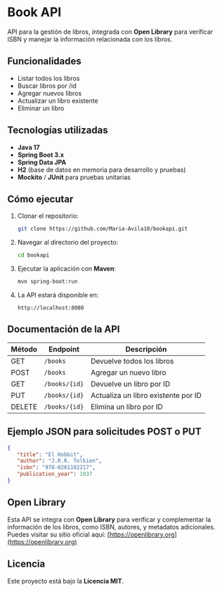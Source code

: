 # Book API

API para la gestión de libros, integrada con **Open Library** para verificar ISBN y manejar la información relacionada con los libros.

## Funcionalidades
- Listar todos los libros
- Buscar libros por /id
- Agregar nuevos libros
- Actualizar un libro existente
- Eliminar un libro


## Tecnologías utilizadas
- **Java 17**
- **Spring Boot 3.x**
- **Spring Data JPA**
- **H2** (base de datos en memoria para desarrollo y pruebas)
- **Mockito** / **JUnit** para pruebas unitarias

## Cómo ejecutar
1. Clonar el repositorio:
   ```bash
   git clone https://github.com/Maria-Avila10/bookapi.git
   ```
2. Navegar al directorio del proyecto:
   ```bash
   cd bookapi
   ```
3. Ejecutar la aplicación con **Maven**:
   ```bash
   mvn spring-boot:run
   ```
4. La API estará disponible en:
   ```
   http://localhost:8080
   ```

## Documentación de la API
| Método | Endpoint       | Descripción                         |
|--------|----------------|-------------------------------------|
| GET    | `/books`       | Devuelve todos los libros           |
| POST   | `/books`       | Agregar un nuevo libro              |
| GET    | `/books/{id}`  | Devuelve un libro por ID            |
| PUT    | `/books/{id}`  | Actualiza un libro existente por ID |
| DELETE | `/books/{id}`  | Elimina un libro por ID             |

## **Ejemplo JSON para solicitudes POST o PUT**
```json
{
   "title": "El Hobbit",
   "author": "J.R.R. Tolkien",
   "isbn": "978-0261102217",
   "publication_year": 1937
}

```
## Open Library
Esta API se integra con **Open Library** para verificar y complementar la información de los libros, como ISBN, autores, y metadatos adicionales. Puedes visitar su sitio oficial aquí:
[https://openlibrary.org](https://openlibrary.org)

## Licencia

Este proyecto está bajo la **Licencia MIT**.

